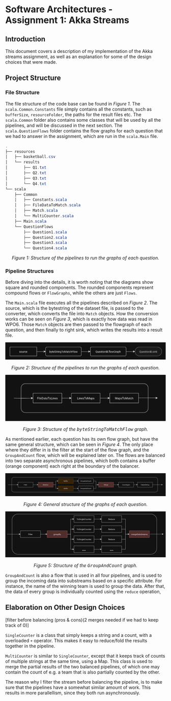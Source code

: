 Software Architectures - Assignment 1: Akka Streams
===================================================

Introduction
------------
This document covers a description of my implementation of the Akka streams assignment, as well as an explanation for some of the design choices that were made.

Project Structure
-----------------

### File Structure
The file structure of the code base can be found in *Figure 1*. The `scala.Common.Constants` file simply contains all the constants, such as `bufferSize`, `resourceFolder`, the paths for the result files etc. The `scala.Common` folder also contains some classes that will be used by all the pipelines, and will be discussed in the next section. The `scala.QuestionFlows` folder contains the flow graphs for each question that we had to answer in the assignment, which are run in the `scala.Main` file.

```cs
.
├── resources
│   ├── basketball.csv
│   └── results
│       ├── Q1.txt
│       ├── Q2.txt
│       ├── Q3.txt
│       └── Q4.txt
└── scala
    ├── Common
    │   ├── Constants.scala
    │   ├── FileDataToMatch.scala
    │   ├── Match.scala
    │   └── MultiCounter.scala
    ├── Main.scala
    └── QuestionFlows
        ├── Question1.scala
        ├── Question2.scala
        ├── Question3.scala
        └── Question4.scala
```
<p align="center"><i>Figure 1: Structure of the pipelines to run the graphs of each question.</i></p>


### Pipeline Structures
Before diving into the details, it is worth noting that the diagrams show square and rounded components. The rounded components represent compound flows or `FlowGraphs`, while the others are just `Flows`.

The `Main.scala` file executes all the pipelines described on *Figure 2*. The source, which is the bytestring of the dataset file, is passed to the converter, which converts the file into `Match` objects. How the conversion works can be seen on *Figure 3*, which is exactly how data was read in WPO6. Those `Match` objects are then passed to the flowgraph of each question, and then finally to right sink, which writes the results into a result file. 

![diagram1](./diagrams/diagram1.png)
<p align="center"><i>Figure 2: Structure of the pipelines to run the graphs of each question.</i></p>

![diagram4](./diagrams/diagram4.png)
<p align="center"><i>Figure 3: Structure of the <tt>byteStringToMatchFlow</tt> graph.</i></p>

As mentioned earlier, each question has its own flow graph, but have the same general structure, which can be seen in *Figure 4*. The only place where they differ in is the filter at the start of the flow graph, and the `GroupAndCount` flow, which will be explained later on. The flows are balanced into two separate asynchronous pipelines, which both contains a buffer (orange component) each right at the boundary of the balancer. 

![diagram2](./diagrams/diagram2.png)
<p align="center"><i>Figure 4: General structure of the graphs of each question.</i></p>

![diagram3](./diagrams/diagram3.png)
<p align="center"><i>Figure 5: Structure of the <tt>GroupAndCount</tt> graph.</i></p>

`GroupAndCount` is also a flow that is used in all four pipelines, and is used to group the incoming data into substreams based on a specific attribute. For instance, the name of the winning team is used to group the data. After that, the data of every group is individually counted using the `reduce` operation,  

Elaboration on Other Design Choices
-----------------------------------
[filter before balancing (pros & cons)(2 merges needed if we had to keep track of 0)]

`SingleCounter` is a class that simply keeps a string and a count, with a overloaded `+` operator. This makes it easy to reduce/fold  the results together in the pipeline. 

`MultiCounter` is similar to `SingleCounter`, except that it keeps track of counts of multiple strings at the same time, using a Map. This class is used to merge the partial results of the two balanced pipelines, of which one may contain the count of e.g. a team that is also partially counted by the other. 

The reason why I filter the stream before balancing the pipeline, is to make sure that the pipelines have a somewhat similar amount of work. This results in more parallellism, since they both run asynchronously. 
